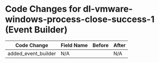 # Code Changes for dl-vmware-windows-process-close-success-1 (Event Builder)

| Code Change | Field Name | Before | After |
|-------------|------------|--------|-------|
| added_event_builder | N/A |  | N/A |